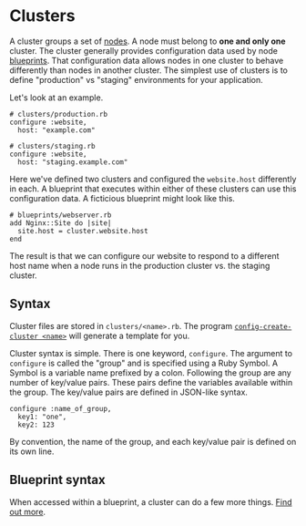 # Clusters

A cluster groups a set of [nodes](NODES.md). A node must belong to **one
and only one** cluster. The cluster generally provides configuration data
used by node [blueprints](BLUEPRINTS.md). That configuration data allows
nodes in one cluster to behave differently than nodes in another
cluster. The simplest use of clusters is to define "production" vs
"staging" environments for your application.

Let's look at an example. 

    # clusters/production.rb
    configure :website,
      host: "example.com"

    # clusters/staging.rb
    configure :website,
      host: "staging.example.com"

Here we've defined two clusters and configured the `website.host`
differently in each. A blueprint that executes within either of these
clusters can use this configuration data. A ficticious blueprint might
look like this.

    # blueprints/webserver.rb
    add Nginx::Site do |site|
      site.host = cluster.website.host
    end

The result is that we can configure our website to respond to a
different host name when a node runs in the production cluster vs. the
staging cluster.

## Syntax

Cluster files are stored in `clusters/<name>.rb`. The program
[`config-create-cluster
<name>`](../man/config-create-cluster.1.md) will generate a template
for you.

Cluster syntax is simple. There is one keyword, `configure`. The
argument to `configure` is called the "group" and is specified using a
Ruby Symbol. A Symbol is a variable name prefixed by a colon. Following
the group are any number of key/value pairs. These pairs define the
variables available within the group. The key/value pairs are defined in
JSON-like syntax.

    configure :name_of_group,
      key1: "one",
      key2: 123
      
By convention, the name of the group, and each key/value pair is defined
on its own line. 

## Blueprint syntax

When accessed within a blueprint, a cluster can do a few more things.
[Find out more](BLUEPRINTS.md#the-current-cluster).
